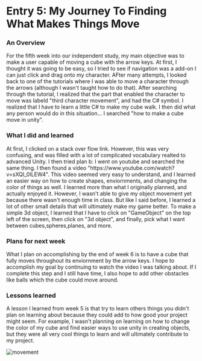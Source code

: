 <h1>Entry 5: My Journey To Finding What Makes Things Move</h1>
<h3>An Overview</h3>
  <p>For the fifth week into our independent study, my main objective was to make a user capable of moving a cube with the arrow keys. At first, I thought it was going to be easy, so I tried to see if navigation was a add-on I can just click and drag onto my character. AFter many attempts, I looked back to one of the tutorials where I was able to move a character through the arrows (although I wasn't taught how to do that). After searching through the tutorial, I realized that the part that enabled the character to move was labeld "third character movement", and had the C# symbol. I realized that I have to learn a little C# to make my cube walk. I then did what any person would do in this situation... I searched "how to make a cube move in unity". </p>
<h3>What I did and learned</h3>
  <p>At first, I clicked on a stack over flow link. However, this was very confusing, and was filled with a lot of complicated vocabulary realted to advanced Unity. I then tried plan b: I went on youtube and searched the same thing. I then found a video "https://www.youtube.com/watch?v=sXQI_0ILEW4". This video seemed very easy to understand, and I learned an easier way on how to create shapes, enviornments, and changing the color of things as well. I learned more than what I originally planned, and actually enjoyed it. However, I wasn't able to give my object movement yet because there wasn't enough time in class. But like I said before, I learned a lot of other small details that will ultimately make my game better. To make a simple 3d object, I learned that I have to click on "GameObject" on the top left of the screen, then click on "3d object", and finally, pick what I want between cubes,spheres,planes, and more.</p>
<h3>Plans for next week</h3>
  <p>What I plan on accomplishing by the end of week 6 is to have a cube that fully moves throughout its enviornment by the arrow keys. I hope to accomplish my goal by continuing to watch the video I was talking about. If I complete this step and I still have time, I also hope to add other obstacles like balls which the cube could move around.</p>
<h3>Lessons learned</h3>
  <p>A lesson I learned from week 5 is that try to learn others things you didn't plan on learning about because they could add to how good your project might seem. For example, I wasn't planning on learning on how to change the color of my cube and find easier ways to use unity in creating objects, but they were all very cool things to learn and will ultimately contribute to my project.</p>

  <img src="https://media.giphy.com/media/55d9Jb6sxv0UByXT2P/giphy.gif" alt="movement" >
